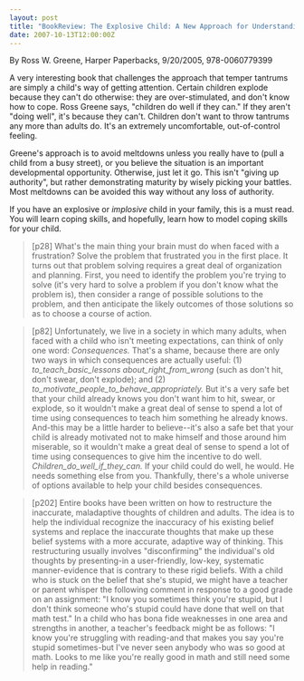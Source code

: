 ```yaml
---
layout: post
title: "BookReview: The Explosive Child: A New Approach for Understanding and Parenting Easily Frustrated, Chronically Inflexible Children"
date: 2007-10-13T12:00:00Z
---
```

By Ross W. Greene, Harper Paperbacks, 9/20/2005, 978-0060779399

A very interesting book that challenges the approach that temper
tantrums are simply a child's way of getting attention.  Certain
children explode because they can't do otherwise: they are
over-stimulated, and don't know how to cope.  Ross Greene says,
"children do well if they can."  If they aren't "doing well", it's
because they can't.  Children don't want to throw tantrums any more
than adults do.  It's an extremely uncomfortable, out-of-control
feeling.

Greene's approach is to avoid meltdowns unless you really have to
(pull a child from a busy street), or you believe the situation is an
important developmental opportunity.  Otherwise, just let it go.  This
isn't "giving up authority", but rather demonstrating maturity by
wisely picking your battles.  Most meltdowns can be avoided this way
without any loss of authority.

If you have an explosive or *implosive* child in your family, this is
a must read.  You will learn coping skills, and hopefully, learn how
to model coping skills for your child.


> [p28] What's the main thing your brain must do when faced with a
> frustration? Solve the problem that frustrated you in the first
> place. It turns out that problem solving requires a great deal of
> organization and planning. First, you need to identify the problem
> you're trying to solve (it's very hard to solve a problem if you don't
> know what the problem is), then consider a range of possible solutions
> to the problem, and then anticipate the likely outcomes of those
> solutions so as to choose a course of action.  



> [p82] Unfortunately, we live in a society in which many adults, when
> faced with a child who isn't meeting expectations, can think of only
> one word: _Consequences._ That's a shame, because there are only two
> ways in which consequences are actually useful: (1)
> _to_teach_basic_lessons_ _about_right_from_wrong_ (such as don't hit,
> don't swear, don't explode); and (2)
> _to_motivate_people_to_behave_appropriately._ But it's a very safe bet
> that your child already knows you don't want him to hit, swear, or
> explode, so it wouldn't make a great deal of sense to spend a lot of
> time using consequences to teach him something he already
> knows. And-this may be a little harder to believe--it's also a safe
> bet that your child is already motivated not to make himself and those
> around him miserable, so it wouldn't make a great deal of sense to
> spend a lot of time using consequences to give him the incentive to do
> well. _Children_do_well_if_they_can._ If your child could do well, he
> would. He needs something else from you. Thankfully, there's a whole
> universe of options available to help your child besides consequences.



> [p202] Entire books have been written on how to restructure the
> inaccurate, maladaptive thoughts of children and adults. The idea is
> to help the individual recognize the inaccuracy of his existing belief
> systems and replace the inaccurate thoughts that make up these belief
> systems with a more accurate, adaptive way of thinking. This
> restructuring usually involves "disconfirming" the individual's old
> thoughts by presenting-in a user-friendly, low-key, systematic
> manner-evidence that is contrary to these rigid beliefs. With a child
> who is stuck on the belief that she's stupid, we might have a teacher
> or parent whisper the following comment in response to a good grade on
> an assignment: "I know you sometimes think you're stupid, but I don't
> think someone who's stupid could have done that well on that math
> test." In a child who has bona fide weaknesses in one area and
> strengths in another, a teacher's feedback might be as follows: "I
> know you're struggling with reading-and that makes you say you're
> stupid sometimes-but I've never seen anybody who was so good at
> math. Looks to me like you're really good in math and still need some
> help in reading."
> 



